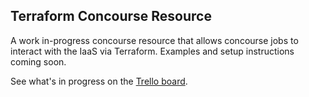 ## Terraform Concourse Resource

A work in-progress concourse resource that allows concourse jobs to interact with the IaaS via Terraform. Examples and setup instructions coming soon.

See what's in progress on the [Trello board](https://trello.com/b/s06sLNwc/terraform-resource).
